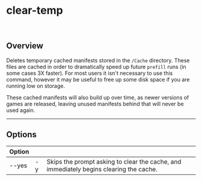 # clear-temp

<div data-cli-player="../casts/clear-temp.cast" data-rows=6></div>
<br>

## Overview
Deletes temporary cached manifests stored in the `/Cache` directory.
These files are cached in order to dramatically speed up future `prefill` runs (in some cases 3X faster).
For most users it isn't necessary to use this command, however it may be useful to free up some disk space if you are running low on storage.

These cached manifests will also build up over time, as newer versions of games are released, leaving unused manifests behind that will never be used again.

-----

## Options

| Option      |     |      |
| ----------- | --- | ---  |
| --yes       | -y  | Skips the prompt asking to clear the cache, and immediately begins clearing the cache.     |